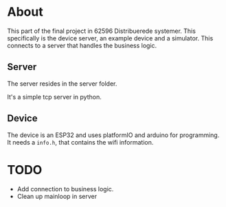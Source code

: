# About

This part of the final project in 62596 Distribuerede systemer.
This specifically is the device server, an example device and a simulator. This connects to a server that handles the business logic.

## Server
The server resides in the server folder.

It's a simple tcp server in python.

## Device
The device is an ESP32 and uses platformIO and arduino for programming.
It needs a `info.h`, that contains the wifi information.

# TODO

- Add connection to business logic.
- Clean up mainloop in server
